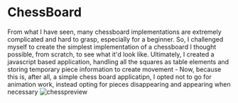 # ChessBoard
From what I have seen, many chessboard implementations are extremely complicated and hard to grasp, especially for a beginner. So, I challenged myself to create the simplest implementation of a chessboard I thought possible, from scratch, to see what it'd look like. Ultimately, I created a javascript based application, handling all the squares as table elements and storing temporary piece information to create movement - Now, because this is, after all, a simple chess board applicatipn, I opted not to go for animation work, instead opting for pieces disappearing and appearing when necessary
![chesspreview](https://user-images.githubusercontent.com/69629823/106000808-330c7400-60ea-11eb-8dd0-3dda3336a356.gif)
